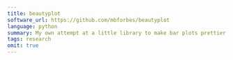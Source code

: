 ```yaml
---
title: beautyplot
software_url: https://github.com/mbforbes/beautyplot
language: python
summary: My own attempt at a little library to make bar plots prettier
tags: research
omit: true
---
```

